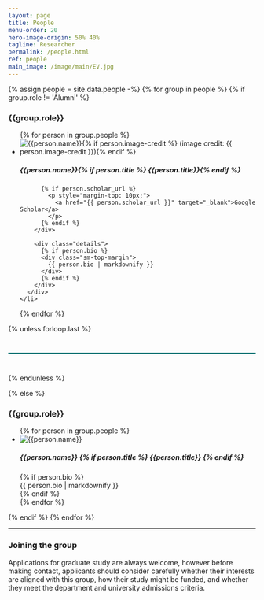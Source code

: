 ```yaml
---
layout: page
title: People
menu-order: 20
hero-image-origin: 50% 40%
tagline: Researcher
permalink: /people.html
ref: people
main_image: /image/main/EV.jpg
---
```


<div class="row">
{% assign people = site.data.people -%}
{% for group in people %}
{% if group.role != 'Alumni' %}
<div class="image-grid {{group.role | downcase | replace: ' ', '-'}}">
<h3>{{group.role}}</h3>
<ul class="no-bullet">
  {% for person in group.people %}
    <li id="{{person.name | downcase | replace: ' ', '-'}}">
      <div class="person-row">
        <div class="photo">
          <img class="pi-photo" src="{{ site.baseurl }}/image/people/{{person.image}}" title="{{person.name}}{% if person.image-credit %} (image credit: {{ person.image-credit }}){% endif %}">
          <h5 class="name sm-bottom-margin">
            {{person.name}}{% if person.title %} <span>{{person.title}}</span>{% endif %}
          </h5>

          {% if person.scholar_url %}
            <p style="margin-top: 10px;">
              <a href="{{ person.scholar_url }}" target="_blank">Google Scholar</a>
            </p>
          {% endif %}
        </div>

        <div class="details">
          {% if person.bio %}
          <div class="sm-top-margin">
            {{ person.bio | markdownify }}
          </div>
          {% endif %}
        </div>        
      </div>
    </li>
  {% endfor %}
</ul>
</div>

{% unless forloop.last %}
  <hr style="border: none; border-top: 2px solid #157878; margin: 40px 0;">
{% endunless %}

{% else %}
<div class="image-grid {{group.role | downcase | replace: ' ', '-'}}">
  <h3>{{group.role}}</h3>
  <ul class="no-bullet">
    {% for person in group.people %}
      <li id="{{person.name | downcase | replace: ' ', '-'}}">
        <div class="person-row">
          <div class="photo">
            <!-- Alumni는 사진이 없으므로 비워 두거나 빈 이미지 사용 -->
            <img class="pi-photo" src="{{ site.baseurl }}/image/people/Blank.jpg" alt="{{person.name}}">
            <h5 class="name sm-bottom-margin">
              {{person.name}}
              {% if person.title %}
                <span>{{person.title}}</span>
              {% endif %}
            </h5>
          </div>
          <div class="details">
            {% if person.bio %}
              <div class="sm-top-margin">
                {{ person.bio | markdownify }}
              </div>
            {% endif %}
          </div>
        </div>
      </li>
    {% endfor %}
  </ul>
</div>
{% endif %}
{% endfor %}
</div>

---

<div class="row">
<div class="col-xs-12 col-md-10 col-lg-8 col-md-offset-1 col-lg-offset-2" markdown="1">

### Joining the group

Applications for graduate study are always welcome, however before making contact, applicants should consider carefully whether their interests are aligned with this group, how their study might be funded, and whether they meet the department and university admissions criteria.
</div>
</div>
